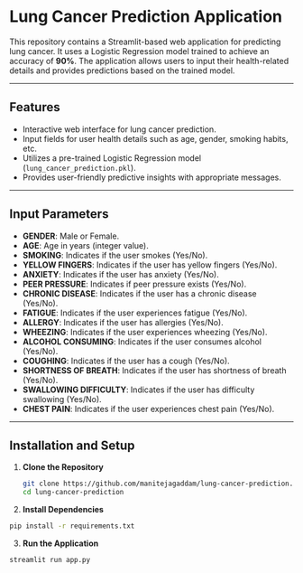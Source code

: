 # Lung Cancer Prediction Application

This repository contains a Streamlit-based web application for predicting lung cancer. It uses a Logistic Regression model trained to achieve an accuracy of **90%**. The application allows users to input their health-related details and provides predictions based on the trained model.

---

## Features

- Interactive web interface for lung cancer prediction.
- Input fields for user health details such as age, gender, smoking habits, etc.
- Utilizes a pre-trained Logistic Regression model (`lung_cancer_prediction.pkl`).
- Provides user-friendly predictive insights with appropriate messages.

---

## Input Parameters

- **GENDER**: Male or Female.
- **AGE**: Age in years (integer value).
- **SMOKING**: Indicates if the user smokes (Yes/No).
- **YELLOW FINGERS**: Indicates if the user has yellow fingers (Yes/No).
- **ANXIETY**: Indicates if the user has anxiety (Yes/No).
- **PEER PRESSURE**: Indicates if peer pressure exists (Yes/No).
- **CHRONIC DISEASE**: Indicates if the user has a chronic disease (Yes/No).
- **FATIGUE**: Indicates if the user experiences fatigue (Yes/No).
- **ALLERGY**: Indicates if the user has allergies (Yes/No).
- **WHEEZING**: Indicates if the user experiences wheezing (Yes/No).
- **ALCOHOL CONSUMING**: Indicates if the user consumes alcohol (Yes/No).
- **COUGHING**: Indicates if the user has a cough (Yes/No).
- **SHORTNESS OF BREATH**: Indicates if the user has shortness of breath (Yes/No).
- **SWALLOWING DIFFICULTY**: Indicates if the user has difficulty swallowing (Yes/No).
- **CHEST PAIN**: Indicates if the user experiences chest pain (Yes/No).

---

## Installation and Setup

1. **Clone the Repository**

   ```bash
   git clone https://github.com/manitejagaddam/lung-cancer-prediction.git
   cd lung-cancer-prediction
   ```
2. **Install Dependencies**
   
  ```bash
  pip install -r requirements.txt
  ```
3. **Run the Application**
   
  ```bash
  streamlit run app.py
  ```
